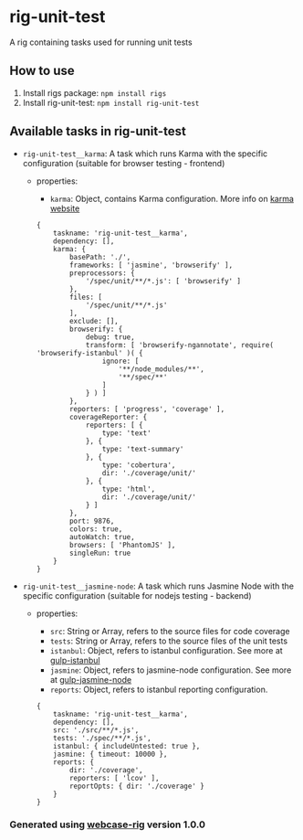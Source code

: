 # rig-unit-test
A rig containing tasks used for running unit tests

## How to use
1. Install rigs package: `npm install rigs`
2. Install rig-unit-test: `npm install rig-unit-test`

## Available tasks in rig-unit-test
- `rig-unit-test__karma`: A task which runs Karma with the specific configuration (suitable for browser testing - frontend)
  - properties:
    - `karma`: Object, contains Karma configuration. More info on [karma website](https://karma-runner.github.io/0.13/index.html)

    ```
    {
        taskname: 'rig-unit-test__karma',
        dependency: [],
        karma: {
            basePath: './',
            frameworks: [ 'jasmine', 'browserify' ],
            preprocessors: {
                '/spec/unit/**/*.js': [ 'browserify' ]
            },
            files: [
                '/spec/unit/**/*.js'
            ],
            exclude: [],
            browserify: {
                debug: true,
                transform: [ 'browserify-ngannotate', require( 'browserify-istanbul' )( {
                    ignore: [
                        '**/node_modules/**',
                        '**/spec/**'
                    ]
                } ) ]
            },
            reporters: [ 'progress', 'coverage' ],
            coverageReporter: {
                reporters: [ {
                    type: 'text'
                }, {
                    type: 'text-summary'
                }, {
                    type: 'cobertura',
                    dir: './coverage/unit/'
                }, {
                    type: 'html',
                    dir: './coverage/unit/'
                } ]
            },
            port: 9876,
            colors: true,
            autoWatch: true,
            browsers: [ 'PhantomJS' ],
            singleRun: true
        }
    }
    ```

- `rig-unit-test__jasmine-node`: A task which runs Jasmine Node with the specific configuration (suitable for nodejs testing - backend)
  - properties:
    - `src`: String or Array, refers to the source files for code coverage
    - `tests`: String or Array, refers to the source files of the unit tests
    - `istanbul`: Object, refers to istanbul configuration. See more at [gulp-istanbul](https://www.npmjs.com/package/gulp-istanbul)
    - `jasmine`: Object, refers to jasmine-node configuration. See more at [gulp-jasmine-node](https://www.npmjs.com/package/gulp-jasmine-node)
    - `reports`: Object, refers to istanbul reporting configuration.

    ```
    {
        taskname: 'rig-unit-test__karma',
        dependency: [],
        src: './src/**/*.js',
        tests: './spec/**/*.js',
        istanbul: { includeUntested: true },
        jasmine: { timeout: 10000 },
        reports: {
            dir: './coverage',
            reporters: [ 'lcov' ],
            reportOpts: { dir: './coverage' }
        }
    }
    ```

### Generated using [webcase-rig](https://www.npmjs.com/package/webcase-rig) version 1.0.0
